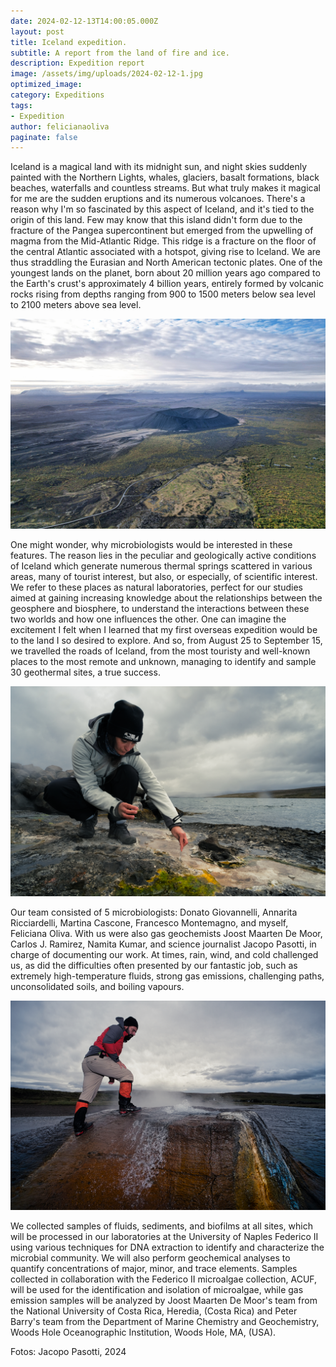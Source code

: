 ```yaml
---
date: 2024-02-12-13T14:00:05.000Z
layout: post
title: Iceland expedition.
subtitle: A report from the land of fire and ice.
description: Expedition report 
image: /assets/img/uploads/2024-02-12-1.jpg
optimized_image:
category: Expeditions
tags:
- Expedition
author: felicianaoliva
paginate: false
---
```

Iceland is a magical land with its midnight sun, and night skies suddenly painted with the Northern Lights, whales, glaciers, basalt formations, black beaches, waterfalls and countless streams. But what truly makes it magical for me are the sudden eruptions and its numerous volcanoes.
There's a reason why I'm so fascinated by this aspect of Iceland, and it's tied to the origin of this land. Few may know that this island didn't form due to the fracture of the Pangea supercontinent but emerged from the upwelling of magma from the Mid-Atlantic Ridge. This ridge is a fracture on the floor of the central Atlantic associated with a hotspot, giving rise to Iceland. We are thus straddling the Eurasian and North American tectonic plates. One of the youngest lands on the planet, born about 20 million years ago compared to the Earth's crust's approximately 4 billion years, entirely formed by volcanic rocks rising from depths ranging from 900 to 1500 meters below sea level to 2100 meters above sea level.

![Alt text](/assets/img/uploads/2024-02-12-1.jpg "Iceland, a very young land")

One might wonder, why microbiologists would be interested in these features. The reason lies in the peculiar and geologically active conditions of Iceland which generate numerous thermal springs scattered in various areas, many of tourist interest, but also, or especially, of scientific interest. We refer to these places as natural laboratories, perfect for our studies aimed at gaining increasing knowledge about the relationships between the geosphere and biosphere, to understand the interactions between these two worlds and how one influences the other.
One can imagine the excitement I felt when I learned that my first overseas expedition would be to the land I so desired to explore. And so, from August 25 to September 15, we travelled the roads of Iceland, from the most touristy and well-known places to the most remote and unknown, managing to identify and sample 30 geothermal sites, a true success.

![Alt text](/assets/img/uploads/2024-02-12-2.jpg "Feliciana Oliva, collecting microbial films nearby a hot spring")

Our team consisted of 5 microbiologists: Donato Giovannelli, Annarita Ricciardelli, Martina Cascone, Francesco Montemagno, and myself, Feliciana Oliva. With us were also gas geochemists Joost Maarten De Moor, Carlos J. Ramirez, Namita Kumar, and science journalist Jacopo Pasotti, in charge of documenting our work. At times, rain, wind, and cold challenged us, as did the difficulties often presented by our fantastic job, such as extremely high-temperature fluids, strong gas emissions, challenging paths, unconsolidated soils, and boiling vapours.

![Alt text](/assets/img/uploads/2024-02-12-3.jpg "Donato Giovannelli, carefully inspecting a hot spring")

We collected samples of fluids, sediments, and biofilms at all sites, which will be processed in our laboratories at the University of Naples Federico II using various techniques for DNA extraction to identify and characterize the microbial community. We will also perform geochemical analyses to quantify concentrations of major, minor, and trace elements. Samples collected in collaboration with the Federico II microalgae collection, ACUF, will be used for the identification and isolation of microalgae, while gas emission samples will be analyzed by Joost Maarten De Moor's team from the National University of Costa Rica, Heredia, (Costa Rica) and Peter Barry's team from the Department of Marine Chemistry and Geochemistry, Woods Hole Oceanographic Institution, Woods Hole, MA, (USA).

Fotos: Jacopo Pasotti, 2024
